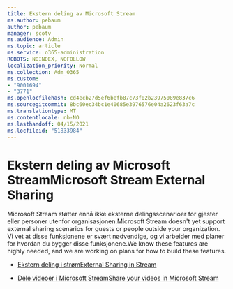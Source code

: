 ```yaml
---
title: Ekstern deling av Microsoft Stream
ms.author: pebaum
author: pebaum
manager: scotv
ms.audience: Admin
ms.topic: article
ms.service: o365-administration
ROBOTS: NOINDEX, NOFOLLOW
localization_priority: Normal
ms.collection: Adm_O365
ms.custom:
- "9001694"
- "3771"
ms.openlocfilehash: cd4ecb27d5ef6befb87c73f02b23975089e837c6
ms.sourcegitcommit: 8bc60ec34bc1e40685e3976576e04a2623f63a7c
ms.translationtype: MT
ms.contentlocale: nb-NO
ms.lasthandoff: 04/15/2021
ms.locfileid: "51833984"
---
```

# <a name="microsoft-stream-external-sharing"></a><span data-ttu-id="7bec9-102">Ekstern deling av Microsoft Stream</span><span class="sxs-lookup"><span data-stu-id="7bec9-102">Microsoft Stream External Sharing</span></span>

<span data-ttu-id="7bec9-103">Microsoft Stream støtter ennå ikke eksterne delingsscenarioer for gjester eller personer utenfor organisasjonen.</span><span class="sxs-lookup"><span data-stu-id="7bec9-103">Microsoft Stream doesn't yet support external sharing scenarios for guests or people outside your organization.</span></span> <span data-ttu-id="7bec9-104">Vi vet at disse funksjonene er svært nødvendige, og vi arbeider med planer for hvordan du bygger disse funksjonene.</span><span class="sxs-lookup"><span data-stu-id="7bec9-104">We know these features are highly needed, and we are working on plans for how to build these features.</span></span>

- [<span data-ttu-id="7bec9-105">Ekstern deling i strøm</span><span class="sxs-lookup"><span data-stu-id="7bec9-105">External Sharing in Stream</span></span>](https://docs.microsoft.com/stream/portal-share-video#external-sharing)

- [<span data-ttu-id="7bec9-106">Dele videoer i Microsoft Stream</span><span class="sxs-lookup"><span data-stu-id="7bec9-106">Share your videos in Microsoft Stream</span></span>](https://docs.microsoft.com/stream/portal-share-video)
